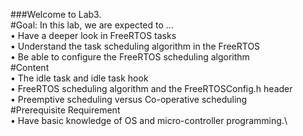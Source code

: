 ###Welcome to Lab3.\
#Goal: In this lab, we are expected to ...\
• Have a deeper look in FreeRTOS tasks\
• Understand the task scheduling algorithm in the FreeRTOS\
• Be able to configure the FreeRTOS scheduling algorithm\
#Content\
• The idle task and idle task hook\
• FreeRTOS scheduling algorithm and the FreeRTOSConfig.h header\
• Preemptive scheduling versus Co-operative scheduling\
#Prerequisite Requirement\
• Have basic knowledge of OS and micro-controller programming.\
